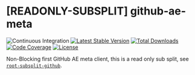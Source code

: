# [READONLY-SUBSPLIT] github-ae-meta


![Continuous Integration](https://github.com/php-api-clients/github-ae-meta/workflows/Continuous%20Integration/badge.svg)
[![Latest Stable Version](https://poser.pugx.org/api-clients/github-ae-meta/v/stable.png)](https://packagist.org/packages/api-clients/github-ae-meta)
[![Total Downloads](https://poser.pugx.org/api-clients/github-ae-meta/downloads.png)](https://packagist.org/packages/api-clients/github-ae-meta)
[![Code Coverage](https://scrutinizer-ci.com/g/php-api-clients/github-ae-meta/badges/coverage.png?b==)](https://scrutinizer-ci.com/g/php-api-clients/github-ae-meta/?branch=)
[![License](https://poser.pugx.org/api-clients/github-ae-meta/license.png)](https://packagist.org/packages/api-clients/github-ae-meta)

Non-Blocking first GitHub AE meta client, this is a read only sub split, see [`root-subsplit-github`](https://github.com/php-api-clients/root-subsplit-github).
